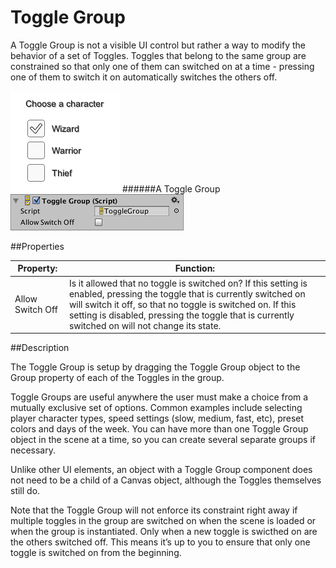 # Toggle Group

A Toggle Group is not a visible UI control but rather a way to modify the behavior of a set of Toggles. Toggles that belong to the same group are constrained so that only one of them can switched on at a time - pressing one of them to switch it on automatically switches the others off.

![](Main/UI_ToggleGroupExample.png)
######A Toggle Group
![](Main/UI_ToggleGroupInspector.png)

##Properties

| Property:	 | Function: |
| -- | -- |
| Allow Switch Off	 | Is it allowed that no toggle is switched on? If this setting is enabled, pressing the toggle that is currently switched on will switch it off, so that no toggle is switched on. If this setting is disabled, pressing the toggle that is currently switched on will not change its state. |
##Description

The Toggle Group is setup by dragging the Toggle Group object to the Group property of each of the Toggles in the group.

Toggle Groups are useful anywhere the user must make a choice from a mutually exclusive set of options. Common examples include selecting player character types, speed settings (slow, medium, fast, etc), preset colors and days of the week. You can have more than one Toggle Group object in the scene at a time, so you can create several separate groups if necessary.

Unlike other UI elements, an object with a Toggle Group component does not need to be a child of a Canvas object, although the Toggles themselves still do.

Note that the Toggle Group will not enforce its constraint right away if multiple toggles in the group are switched on when the scene is loaded or when the group is instantiated. Only when a new toggle is swicthed on are the others switched off. This means it’s up to you to ensure that only one toggle is switched on from the beginning.